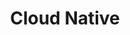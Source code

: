 ---
layout: posts_by_category
categories: cloud-native
title: Cloud Native
permalink: /category/cloud-native
---
